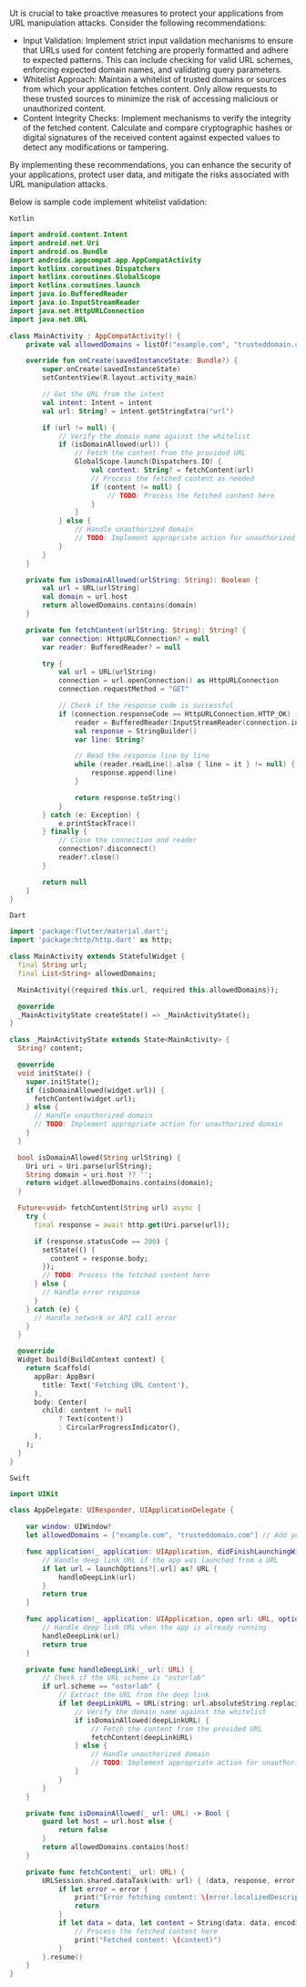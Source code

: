 Ut is crucial to take proactive measures to protect your applications from URL manipulation attacks. Consider the following recommendations:

* Input Validation: Implement strict input validation mechanisms to ensure that URLs used for content fetching are properly formatted and adhere to expected patterns. This can include checking for valid URL schemes, enforcing expected domain names, and validating query parameters.
* Whitelist Approach: Maintain a whitelist of trusted domains or sources from which your application fetches content. Only allow requests to these trusted sources to minimize the risk of accessing malicious or unauthorized content.
* Content Integrity Checks: Implement mechanisms to verify the integrity of the fetched content. Calculate and compare cryptographic hashes or digital signatures of the received content against expected values to detect any modifications or tampering.

By implementing these recommendations, you can enhance the security of your applications, protect user data, and mitigate the risks associated with URL manipulation attacks.

Below is sample code implement whitelist validation:

`Kotlin`

```kotlin
import android.content.Intent
import android.net.Uri
import android.os.Bundle
import androidx.appcompat.app.AppCompatActivity
import kotlinx.coroutines.Dispatchers
import kotlinx.coroutines.GlobalScope
import kotlinx.coroutines.launch
import java.io.BufferedReader
import java.io.InputStreamReader
import java.net.HttpURLConnection
import java.net.URL

class MainActivity : AppCompatActivity() {
    private val allowedDomains = listOf("example.com", "trusteddomain.com") // Add your trusted domain names here

    override fun onCreate(savedInstanceState: Bundle?) {
        super.onCreate(savedInstanceState)
        setContentView(R.layout.activity_main)

        // Get the URL from the intent
        val intent: Intent = intent
        val url: String? = intent.getStringExtra("url")

        if (url != null) {
            // Verify the domain name against the whitelist
            if (isDomainAllowed(url)) {
                // Fetch the content from the provided URL
                GlobalScope.launch(Dispatchers.IO) {
                    val content: String? = fetchContent(url)
                    // Process the fetched content as needed
                    if (content != null) {
                        // TODO: Process the fetched content here
                    }
                }
            } else {
                // Handle unauthorized domain
                // TODO: Implement appropriate action for unauthorized domain
            }
        }
    }

    private fun isDomainAllowed(urlString: String): Boolean {
        val url = URL(urlString)
        val domain = url.host
        return allowedDomains.contains(domain)
    }

    private fun fetchContent(urlString: String): String? {
        var connection: HttpURLConnection? = null
        var reader: BufferedReader? = null

        try {
            val url = URL(urlString)
            connection = url.openConnection() as HttpURLConnection
            connection.requestMethod = "GET"

            // Check if the response code is successful
            if (connection.responseCode == HttpURLConnection.HTTP_OK) {
                reader = BufferedReader(InputStreamReader(connection.inputStream))
                val response = StringBuilder()
                var line: String?

                // Read the response line by line
                while (reader.readLine().also { line = it } != null) {
                    response.append(line)
                }

                return response.toString()
            }
        } catch (e: Exception) {
            e.printStackTrace()
        } finally {
            // Close the connection and reader
            connection?.disconnect()
            reader?.close()
        }

        return null
    }
}
```

`Dart`

```dart
import 'package:flutter/material.dart';
import 'package:http/http.dart' as http;

class MainActivity extends StatefulWidget {
  final String url;
  final List<String> allowedDomains;

  MainActivity({required this.url, required this.allowedDomains});

  @override
  _MainActivityState createState() => _MainActivityState();
}

class _MainActivityState extends State<MainActivity> {
  String? content;

  @override
  void initState() {
    super.initState();
    if (isDomainAllowed(widget.url)) {
      fetchContent(widget.url);
    } else {
      // Handle unauthorized domain
      // TODO: Implement appropriate action for unauthorized domain
    }
  }

  bool isDomainAllowed(String urlString) {
    Uri uri = Uri.parse(urlString);
    String domain = uri.host ?? '';
    return widget.allowedDomains.contains(domain);
  }

  Future<void> fetchContent(String url) async {
    try {
      final response = await http.get(Uri.parse(url));

      if (response.statusCode == 200) {
        setState(() {
          content = response.body;
        });
        // TODO: Process the fetched content here
      } else {
        // Handle error response
      }
    } catch (e) {
      // Handle network or API call error
    }
  }

  @override
  Widget build(BuildContext context) {
    return Scaffold(
      appBar: AppBar(
        title: Text('Fetching URL Content'),
      ),
      body: Center(
        child: content != null
            ? Text(content!)
            : CircularProgressIndicator(),
      ),
    );
  }
}
```

`Swift`

```swift
import UIKit

class AppDelegate: UIResponder, UIApplicationDelegate {

    var window: UIWindow?
    let allowedDomains = ["example.com", "trusteddomain.com"] // Add your trusted domain names here

    func application(_ application: UIApplication, didFinishLaunchingWithOptions launchOptions: [UIApplication.LaunchOptionsKey: Any]?) -> Bool {
        // Handle deep link URL if the app was launched from a URL
        if let url = launchOptions?[.url] as? URL {
            handleDeepLink(url)
        }
        return true
    }

    func application(_ application: UIApplication, open url: URL, options: [UIApplication.OpenURLOptionsKey : Any] = [:]) -> Bool {
        // Handle deep link URL when the app is already running
        handleDeepLink(url)
        return true
    }

    private func handleDeepLink(_ url: URL) {
        // Check if the URL scheme is "ostorlab"
        if url.scheme == "ostorlab" {
            // Extract the URL from the deep link
            if let deepLinkURL = URL(string: url.absoluteString.replacingOccurrences(of: "ostorlab://", with: "")) {
                // Verify the domain name against the whitelist
                if isDomainAllowed(deepLinkURL) {
                    // Fetch the content from the provided URL
                    fetchContent(deepLinkURL)
                } else {
                    // Handle unauthorized domain
                    // TODO: Implement appropriate action for unauthorized domain
                }
            }
        }
    }

    private func isDomainAllowed(_ url: URL) -> Bool {
        guard let host = url.host else {
            return false
        }
        return allowedDomains.contains(host)
    }

    private func fetchContent(_ url: URL) {
        URLSession.shared.dataTask(with: url) { (data, response, error) in
            if let error = error {
                print("Error fetching content: \(error.localizedDescription)")
                return
            }
            if let data = data, let content = String(data: data, encoding: .utf8) {
                // Process the fetched content here
                print("Fetched content: \(content)")
            }
        }.resume()
    }
}
```